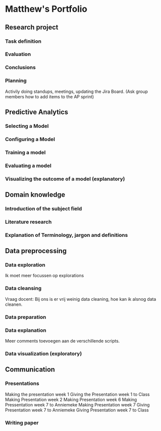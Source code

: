 # Matthew's Portfolio

## Research project 
### Task definition
### Evaluation
### Conclusions
### Planning 
Activily doing standups, meetings, updating the Jira Board. (Ask group members how to add items to the AP sprint)

## Predictive Analytics
### Selecting a Model
### Configuring a Model
### Training a model
### Evaluating a model
### Visualizing the outcome of a model (explanatory)

## Domain knowledge
### Introduction of the subject field
### Literature research
### Explanation of Terminology, jargon and definitions

## Data preprocessing
### Data exploration
Ik moet meer focussen op explorations

### Data cleansing
Vraag docent: Bij ons is er vrij weinig data cleaning, hoe kan ik alsnog data cleanen. 

### Data preparation
### Data explanation
Meer comments toevoegen aan de verschillende scripts.

### Data visualization (exploratory)

## Communication
### Presentations 
Making the presentation week 1
Giving the Presentation week 1 to Class
Making Presentation week 2
Making Presentation week 6
Making Pressentation week 7 to Anniemeke
Making Presentation week 7 
Giving Presentation week 7 to Anniemeke
Giving Presentation week 7 to Class

### Writing paper


